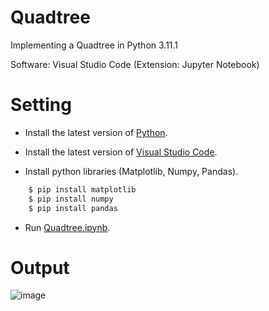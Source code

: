 # Quadtree

Implementing a Quadtree in Python 3.11.1

Software: Visual Studio Code (Extension: Jupyter Notebook)

# Setting

* Install the latest version of [Python](https://www.python.org/downloads/).

* Install the latest version of [Visual Studio Code](https://code.visualstudio.com/download).

* Install python libraries (Matplotlib, Numpy, Pandas).

```bash
    $ pip install matplotlib
    $ pip install numpy
    $ pip install pandas
```

* Run [Quadtree.ipynb](https://github.com/derryromeo/Quadtree/blob/main/Quadtree.ipynb).

# Output

![image](https://drive.google.com/uc?export=view&id=<1HarkBBnhHq-thOj-ZO5JyztgQCQdM5js>)
